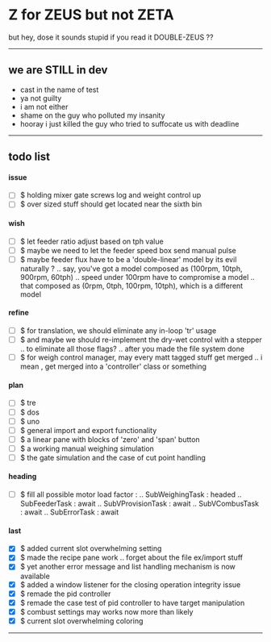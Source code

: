 Z for ZEUS but not ZETA
===
but hey, dose it sounds stupid if you read it DOUBLE-ZEUS ??

---
## we are STILL in dev

- cast in the name of test
- ya not guilty
- i am not either
- shame on the guy who polluted my insanity
- hooray i just killed the guy who tried to suffocate us with deadline

---
## todo list

#### issue

- [ ] $ holding mixer gate screws log and weight control up
- [ ] $ over sized stuff should get located near the sixth bin

#### wish

- [ ] $ let feeder ratio adjust based on tph value
- [ ] $ maybe we need to let the feeder speed box send manual pulse
- [ ] $ maybe feeder flux have to be a 'double-linear' model by its evil naturally ?
        .. say, you've got a model composed as (100rpm, 10tph, 900rpm, 60tph)
        .. speed under 100rpm have to compromise a model
        .. that composed as (0rpm, 0tph, 100rpm, 10tph), which is a different model

#### refine

- [ ] $ for translation, we should eliminate any in-loop 'tr' usage
- [ ] $ and maybe we should re-implement the dry-wet control with a stepper
        .. to eliminate all those flags? .. after you made the file system done
- [ ] $ for weigh control manager, may every matt tagged stuff get merged
        .. i mean , get merged into a 'controller' class or something

#### plan

- [ ] $ tre
- [ ] $ dos
- [ ] $ uno
- [ ] $ general import and export functionality
- [ ] $ a linear pane with blocks of 'zero' and 'span' button
- [ ] $ a working manual weighing simulation
- [ ] $ the gate simulation and the case of cut point handling

#### heading

- [ ] $ fill all possible motor load factor : 
        .. SubWeighingTask   : headed
        .. SubFeederTask     : await
        .. SubVProvisionTask : await
        .. SubVCombusTask    : await
        .. SubErrorTask      : await

#### last

- [x] $ added current slot overwhelming setting
- [x] $ made the recipe pane work .. forget about the file ex/import stuff
- [x] $ yet another error message and list handling mechanism is now available
- [x] $ added a window listener for the closing operation integrity issue
- [x] $ remade the pid controller
- [x] $ remade the case test of pid controller to have target manipulation
- [x] $ combust settings may works now more than likely
- [x] $ current slot overwhelming coloring

<hr><!--EOF-->
